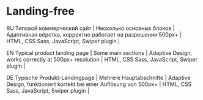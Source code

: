 # Landing-free

RU
Типовой коммерческий сайт |
Несколько основных блоков |
Адаптивная вёрстка, корректно работает на разрешении 500px+ |
HTML, CSS Sass, JavaScript, Swiper plugin |

EN
Typical product landing page |
Some main sections |
Adaptive Design, works correctly at 500px+ resolution |
HTML, CSS Sass, JavaScript, Swiper plugin |

DE
Typische Produkt-Landingpage |
Mehrere Hauptabschnitte |
Adaptive Design, funktioniert korrekt bei einer Auflösung von 500px+ |
HTML, CSS Sass, JavaScript, Swiper plugin |

